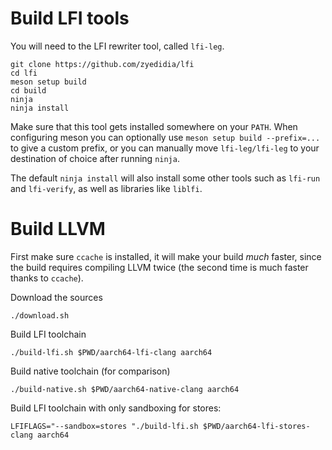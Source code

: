 # Build LFI tools

You will need to the LFI rewriter tool, called `lfi-leg`.

```
git clone https://github.com/zyedidia/lfi
cd lfi
meson setup build
cd build
ninja
ninja install
```

Make sure that this tool gets installed somewhere on your `PATH`. When
configuring meson you can optionally use `meson setup build --prefix=...` to
give a custom prefix, or you can manually move `lfi-leg/lfi-leg` to your
destination of choice after running `ninja`.

The default `ninja install` will also install some other tools such as
`lfi-run` and `lfi-verify`, as well as libraries like `liblfi`.

# Build LLVM

First make sure `ccache` is installed, it will make your build *much* faster,
since the build requires compiling LLVM twice (the second time is much faster
thanks to `ccache`).

Download the sources

```
./download.sh
```

Build LFI toolchain

```
./build-lfi.sh $PWD/aarch64-lfi-clang aarch64
```

Build native toolchain (for comparison)

```
./build-native.sh $PWD/aarch64-native-clang aarch64
```

Build LFI toolchain with only sandboxing for stores:

```
LFIFLAGS="--sandbox=stores "./build-lfi.sh $PWD/aarch64-lfi-stores-clang aarch64
```
